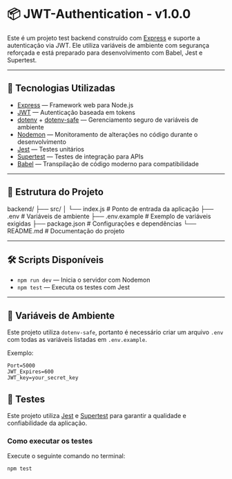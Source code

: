 # 📦 JWT-Authentication - v1.0.0

Este é um projeto test backend construído com [Express](https://expressjs.com/) e suporte a autenticação via JWT. Ele utiliza variáveis de ambiente com segurança reforçada e está preparado para desenvolvimento com Babel, Jest e Supertest.

---

## 🚀 Tecnologias Utilizadas

- [Express](https://expressjs.com/) — Framework web para Node.js
- [JWT](https://jwt.io/) — Autenticação baseada em tokens
- [dotenv](https://github.com/motdotla/dotenv) + [dotenv-safe](https://github.com/rolodato/dotenv-safe) — Gerenciamento seguro de variáveis de ambiente
- [Nodemon](https://nodemon.io/) — Monitoramento de alterações no código durante o desenvolvimento
- [Jest](https://jestjs.io/) — Testes unitários
- [Supertest](https://github.com/visionmedia/supertest) — Testes de integração para APIs
- [Babel](https://babeljs.io/) — Transpilação de código moderno para compatibilidade

---

## 📁 Estrutura do Projeto

backend/
├── src/ 
│ └── index.js # Ponto de entrada da aplicação 
├── .env # Variáveis de ambiente 
├── .env.example # Exemplo de variáveis exigidas 
├── package.json # Configurações e dependências 
└── README.md # Documentação do projeto


---

## 🛠️ Scripts Disponíveis

- `npm run dev` — Inicia o servidor com Nodemon
- `npm test` — Executa os testes com Jest

---

## 🔐 Variáveis de Ambiente

Este projeto utiliza `dotenv-safe`, portanto é necessário criar um arquivo `.env` com todas as variáveis listadas em `.env.example`.

Exemplo:

```env
Port=5000
JWT_Expires=600
JWT_key=your_secret_key
````

## 🧪 Testes

Este projeto utiliza [Jest](https://jestjs.io/) e [Supertest](https://github.com/visionmedia/supertest) para garantir a qualidade e confiabilidade da aplicação.

### Como executar os testes

Execute o seguinte comando no terminal:

```bash
npm test
